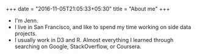+++
date = "2016-11-05T21:05:33+05:30"
title = "About me"
+++

* I'm Jenn. 
* I live in San Francisco, and like to spend my time working on side data projects. 
* I usually work in D3 and R. Almost everything I learned through searching on Google, StackOverflow, or Coursera. 